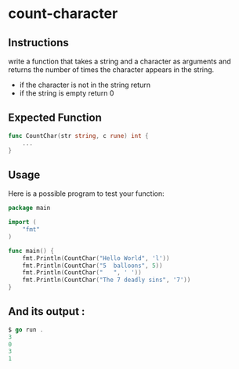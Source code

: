 # count-character
## Instructions

write a function that takes a string and a character as arguments and returns the number of times the character appears in the string.

- if the character is not in the string return 
- if the string is empty return 0

## Expected Function
```go
func CountChar(str string, c rune) int {
    ...
}
```
## Usage

Here is a possible program to test your function:
```go
package main

import (
	"fmt"
)

func main() {
	fmt.Println(CountChar("Hello World", 'l'))
	fmt.Println(CountChar("5  balloons", 5))
	fmt.Println(CountChar("   ", ' '))
	fmt.Println(CountChar("The 7 deadly sins", '7'))
}
```
## And its output :
```go
$ go run .
3
0
3
1
```